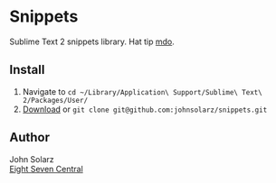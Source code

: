 Snippets
========

Sublime Text 2 snippets library. Hat tip [mdo](https://github.com/mdo/sublime-snippets).

Install
-------

1. Navigate to `cd ~/Library/Application\ Support/Sublime\ Text\ 2/Packages/User/`
2. [Download](https://github.com/johnsolarz/snippets/zipball/master) or `git clone git@github.com:johnsolarz/snippets.git`

Author
------

John Solarz<br>
[Eight Seven Central](http://eightsevencentral.com)
